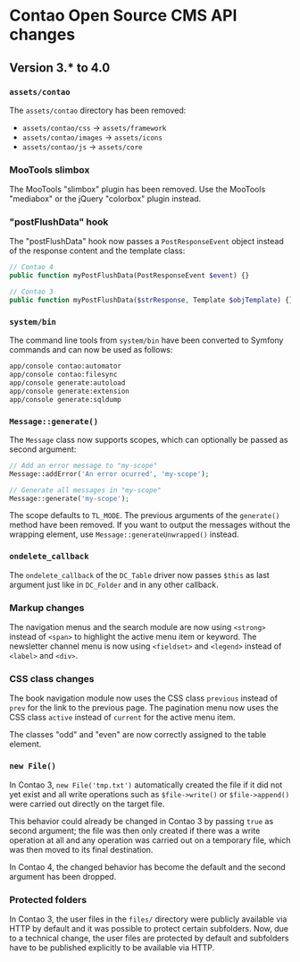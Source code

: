 Contao Open Source CMS API changes
==================================

Version 3.* to 4.0
------------------

### `assets/contao`

The `assets/contao` directory has been removed:

- `assets/contao/css` -> `assets/framework`
- `assets/contao/images` -> `assets/icons`
- `assets/contao/js` -> `assets/core`


### MooTools slimbox

The MooTools "slimbox" plugin has been removed. Use the MooTools "mediabox" or
the jQuery "colorbox" plugin instead.


### "postFlushData" hook

The "postFlushData" hook now passes a `PostResponseEvent` object instead of
the response content and the template class:

```php
// Contao 4
public function myPostFlushData(PostResponseEvent $event) {}

// Contao 3
public function myPostFlushData($strResponse, Template $objTemplate) {}
```


### `system/bin`

The command line tools from `system/bin` have been converted to Symfony
commands and can now be used as follows:

```bash
app/console contao:automator
app/console contao:filesync
app/console generate:autoload
app/console generate:extension
app/console generate:sqldump
```


### `Message::generate()`

The `Message` class now supports scopes, which can optionally be passed as
second argument:

```php
// Add an error message to "my-scope"
Message::addError('An error ocurred', 'my-scope');

// Generate all messages in "my-scope"
Message::generate('my-scope');
```

The scope defaults to `TL_MODE`. The previous arguments of the `generate()`
method have been removed. If you want to output the messages without the
wrapping element, use `Message::generateUnwrapped()` instead.


### `ondelete_callback`

The `ondelete_callback` of the `DC_Table` driver now passes `$this` as last
argument just like in `DC_Folder` and in any other callback.


### Markup changes

The navigation menus and the search module are now using `<strong>` instead of
`<span>` to highlight the active menu item or keyword. The newsletter channel
menu is now using `<fieldset>` and `<legend>` instead of `<label>` and `<div>`.


### CSS class changes

The book navigation module now uses the CSS class `previous` instead of `prev`
for the link to the previous page. The pagination menu now uses the CSS class
`active` instead of `current` for the active menu item.

The classes "odd" and "even" are now correctly assigned to the table element.


### `new File()`

In Contao 3, `new File('tmp.txt')` automatically created the file if it did not
yet exist and all write operations such as `$file->write()` or `$file->append()`
were carried out directly on the target file.

This behavior could already be changed in Contao 3 by passing `true` as second
argument; the file was then only created if there was a write operation at all
and any operation was carried out on a temporary file, which was then moved to
its final destination.

In Contao 4, the changed behavior has become the default and the second argument
has been dropped.


### Protected folders

In Contao 3, the user files in the `files/` directory were publicly available
via HTTP by default and it was possible to protect certain subfolders. Now, due
to a technical change, the user files are protected by default and subfolders
have to be published explicitly to be available via HTTP.
